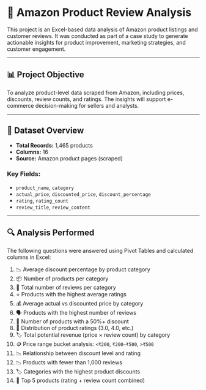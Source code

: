 # 🛒 Amazon Product Review Analysis

This project is an Excel-based data analysis of Amazon product listings and customer reviews. It was conducted as part of a case study to generate actionable insights for product improvement, marketing strategies, and customer engagement.

---

## 📊 Project Objective

To analyze product-level data scraped from Amazon, including prices, discounts, review counts, and ratings. The insights will support e-commerce decision-making for sellers and analysts.

---

## 🧾 Dataset Overview

- **Total Records:** 1,465 products  
- **Columns:** 16  
- **Source:** Amazon product pages (scraped)

### Key Fields:
- `product_name`, `category`
- `actual_price`, `discounted_price`, `discount_percentage`
- `rating`, `rating_count`
- `review_title`, `review_content`

---

## 🔍 Analysis Performed

The following questions were answered using Pivot Tables and calculated columns in Excel:

1. 📉 Average discount percentage by product category  
2. 📦 Number of products per category  
3. 📝 Total number of reviews per category  
4. ⭐ Products with the highest average ratings  
5. 💰 Average actual vs discounted price by category  
6. 🗣️ Products with the highest number of reviews  
7. 🔻 Number of products with a 50%+ discount  
8. 🧮 Distribution of product ratings (3.0, 4.0, etc.)  
9. 🏷️ Total potential revenue (price × review count) by category  
10. 🪙 Price range bucket analysis: `<₹200`, `₹200–₹500`, `>₹500`  
11. 📉 Relationship between discount level and rating  
12. 📉 Products with fewer than 1,000 reviews  
13. 🏷️ Categories with the highest product discounts  
14. 🥇 Top 5 products (rating + review count combined)
